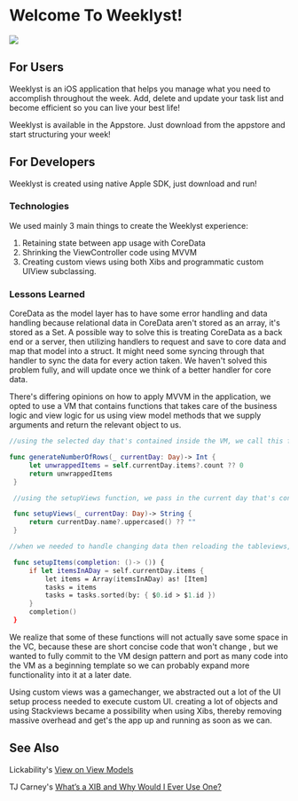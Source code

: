 
# Welcome To Weeklyst!

![](https://media.giphy.com/media/xUPGGdbNukwiaiXYv6/giphy.gif)

## For Users

Weeklyst is an iOS application that helps you manage what you need to accomplish throughout the week. Add, delete and update your task list and become efficient so you can live your best life!

Weeklyst is available in the Appstore. Just download from the appstore and start structuring your week!


## For Developers

Weeklyst is created using native Apple SDK, just download and run!

### Technologies

We used mainly 3 main things to create the Weeklyst experience:
1.  Retaining state between app usage with CoreData
2.  Shrinking the ViewController code using MVVM
3.  Creating custom views using both Xibs and programmatic custom UIView subclassing.

### Lessons Learned

CoreData as the model layer has to have some error handling and data handling because relational data in CoreData aren't stored as an array, it's stored as a Set. A possible way to solve this is treating CoreData as a back end or a server, then utilizing handlers to request and save to core data and map that model into a struct. It might need some syncing through that handler to sync the data for every action taken. We haven't solved this problem fully, and will update once we think of a better handler for core data.

There's differing opinions on how to apply MVVM in the application, we opted to use a VM that contains functions that takes care of the business logic and view logic for us using view model methods that we supply arguments and return the relevant object to us.

```swift
//using the selected day that's contained inside the VM, we call this function inside VC, that returns an Int that tells the VC how much rows should the tableview generate based on the data that is contained inside the VC using the logic inside the VM.

func generateNumberOfRows(_ currentDay: Day)-> Int {
     let unwrappedItems = self.currentDay.items?.count ?? 0
     return unwrappedItems
 }

 //using the setupViews function, we pass in the current day that's contained inside the VC, passing it to the VM and the VM logic returns the formatted string.

 func setupViews(_ currentDay: Day)-> String {
     return currentDay.name?.uppercased() ?? ""
 }

//when we needed to handle changing data then reloading the tableviews, we needed a clear order of operations that warranted two functions to be executed separately. so we added a closure and passed a function into the closure. In this case, we wanted the VM to reorder the data, then when the process was complete, the tableview is reloaded using the closure.

 func setupItems(completion: ()-> ()) {
     if let itemsInADay = self.currentDay.items {
         let items = Array(itemsInADay) as! [Item]
         tasks = items
         tasks = tasks.sorted(by: { $0.id > $1.id })
     }
     completion()
 }

```
We realize that some of these functions will not actually save some space in the VC, because these are short concise code that won't change , but we wanted to fully commit to the VM design pattern and port as many code into the VM as a beginning template so we can probably expand more functionality into it at a later date.

Using custom views was a gamechanger, we abstracted out a lot of the UI setup process needed to execute custom UI. creating a lot of objects and using Stackviews became a possibility when using Xibs, thereby removing massive overhead and get's the app up and running as soon as we can.

## See Also
Lickability's [View on View Models](https://blog.lickability.com/our-view-on-view-models-4bb1d0675038)

TJ Carney's [What’s a XIB and Why Would I Ever Use One?](https://medium.com/@tjcarney89/whats-a-xib-and-why-would-i-ever-use-one-58d608cd5e9b)

